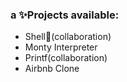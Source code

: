 ### a ✨Projects available:
* Shell👋(collaboration)
* Monty Interpreter
* Printf(collaboration)
* Airbnb Clone
<!--
**mahdizaabi/mahdizaabi** is a ✨ _special_ ✨ repository because its `README.md` (this file) appears on your GitHub profile.

Here are some ideas to get you started:
 a ✨ _special_ ✨ repository 

-->
